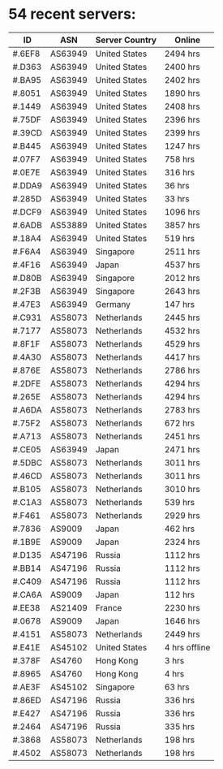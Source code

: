 # 54 recent servers:

| ID | ASN | Server Country | Online |
| ------ | ------ | ------ | ------ |
| #.6EF8 | AS63949 | United States | 2494 hrs |
| #.D363 | AS63949 | United States | 2400 hrs |
| #.BA95 | AS63949 | United States | 2402 hrs |
| #.8051 | AS63949 | United States | 1890 hrs |
| #.1449 | AS63949 | United States | 2408 hrs |
| #.75DF | AS63949 | United States | 2396 hrs |
| #.39CD | AS63949 | United States | 2399 hrs |
| #.B445 | AS63949 | United States | 1247 hrs |
| #.07F7 | AS63949 | United States | 758 hrs |
| #.0E7E | AS63949 | United States | 316 hrs |
| #.DDA9 | AS63949 | United States | 36 hrs |
| #.285D | AS63949 | United States | 33 hrs |
| #.DCF9 | AS63949 | United States | 1096 hrs |
| #.6ADB | AS53889 | United States | 3857 hrs |
| #.18A4 | AS63949 | United States | 519 hrs |
| #.F6A4 | AS63949 | Singapore | 2511 hrs |
| #.4F16 | AS63949 | Japan | 4537 hrs |
| #.D80B | AS63949 | Singapore | 2012 hrs |
| #.2F3B | AS63949 | Singapore | 2643 hrs |
| #.47E3 | AS63949 | Germany | 147 hrs |
| #.C931 | AS58073 | Netherlands | 2445 hrs |
| #.7177 | AS58073 | Netherlands | 4532 hrs |
| #.8F1F | AS58073 | Netherlands | 4529 hrs |
| #.4A30 | AS58073 | Netherlands | 4417 hrs |
| #.876E | AS58073 | Netherlands | 2786 hrs |
| #.2DFE | AS58073 | Netherlands | 4294 hrs |
| #.265E | AS58073 | Netherlands | 4294 hrs |
| #.A6DA | AS58073 | Netherlands | 2783 hrs |
| #.75F2 | AS58073 | Netherlands | 672 hrs |
| #.A713 | AS58073 | Netherlands | 2451 hrs |
| #.CE05 | AS63949 | Japan | 2471 hrs |
| #.5DBC | AS58073 | Netherlands | 3011 hrs |
| #.46CD | AS58073 | Netherlands | 3011 hrs |
| #.B105 | AS58073 | Netherlands | 3010 hrs |
| #.C1A3 | AS58073 | Netherlands | 539 hrs |
| #.F461 | AS58073 | Netherlands | 2929 hrs |
| #.7836 | AS9009 | Japan | 462 hrs |
| #.1B9E | AS9009 | Japan | 2324 hrs |
| #.D135 | AS47196 | Russia | 1112 hrs |
| #.BB14 | AS47196 | Russia | 1112 hrs |
| #.C409 | AS47196 | Russia | 1112 hrs |
| #.CA6A | AS9009 | Japan | 112 hrs |
| #.EE38 | AS21409 | France | 2230 hrs |
| #.0678 | AS9009 | Japan | 1646 hrs |
| #.4151 | AS58073 | Netherlands | 2449 hrs |
| #.E41E | AS45102 | United States | 4 hrs offline |
| #.378F | AS4760 | Hong Kong | 3 hrs |
| #.8965 | AS4760 | Hong Kong | 4 hrs |
| #.AE3F | AS45102 | Singapore | 63 hrs |
| #.86ED | AS47196 | Russia | 336 hrs |
| #.E427 | AS47196 | Russia | 336 hrs |
| #.2464 | AS47196 | Russia | 335 hrs |
| #.3868 | AS58073 | Netherlands | 198 hrs |
| #.4502 | AS58073 | Netherlands | 198 hrs |

